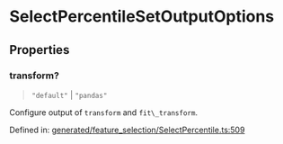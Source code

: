 # SelectPercentileSetOutputOptions

## Properties

### transform?

> `"default"` \| `"pandas"`

Configure output of `transform` and `fit\_transform`.

Defined in:  [generated/feature\_selection/SelectPercentile.ts:509](https://github.com/transitive-bullshit/scikit-learn-ts/blob/122b3c0/packages/sklearn/src/generated/feature_selection/SelectPercentile.ts#L509)
